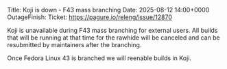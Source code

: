 Title: Koji is down - F43 mass branching
Date: 2025-08-12 14:00+0000
OutageFinish:
Ticket: https://pagure.io/releng/issue/12870

Koji is unavailable during F43 mass branching for external users. All builds 
that will be running at that time for the rawhide will be canceled and can 
be resubmitted by maintainers after the branching.

Once Fedora Linux 43 is branched we will reenable builds in Koji.
